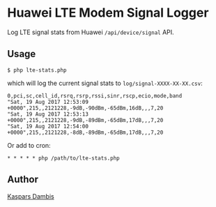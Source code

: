 # Huawei LTE Modem Signal Logger

Log LTE signal stats from Huawei `/api/device/signal` API.

## Usage

	$ php lte-stats.php

which will log the current signal stats to `log/signal-XXXX-XX-XX.csv`:

	0,pci,sc,cell_id,rsrq,rsrp,rssi,sinr,rscp,ecio,mode,band
	"Sat, 19 Aug 2017 12:53:09 +0000",215,,2121228,-9dB,-90dBm,-65dBm,16dB,,,7,20
	"Sat, 19 Aug 2017 12:53:13 +0000",215,,2121228,-9dB,-89dBm,-65dBm,17dB,,,7,20
	"Sat, 19 Aug 2017 12:54:00 +0000",215,,2121228,-8dB,-89dBm,-65dBm,17dB,,,7,20

Or add to cron:

	* * * * * php /path/to/lte-stats.php


## Author

[Kaspars Dambis](https://kaspars.net)
